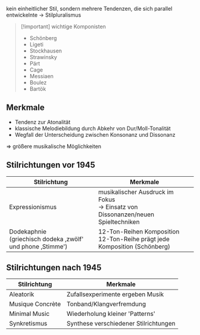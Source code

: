 kein einheitlicher Stil, sondern mehrere Tendenzen, die sich parallel entwickelnte
&rarr; Stilpluralismus

> [!important] wichtige Komponisten
> - Schönberg
> - Ligeti
> - Stockhausen
> - Strawinsky
> - Pärt
> - Cage
> - Messiaen
> - Boulez
> - Bartök

## Merkmale
- Tendenz zur Atonalität 
- klassische Melodiebildung durch Abkehr von Dur/Moll-Tonalität
- Wegfall der Unterscheidung zwischen Konsonanz und Dissonanz

$\Longrightarrow$ größere musikalische Möglichkeiten

## Stilrichtungen vor 1945


| Stilrichtung | Merkmale |
| --- | --- |
| Expressionismus | musikalischer Ausdruck im Fokus<br>&rarr; Einsatz von Dissonanzen/neuen Spieltechniken |
| Dodekaphnie<br>(griechisch dodeka ‚zwölf' und phone ‚Stimme') | 12-Ton-Reihen Komposition<br>12-Ton-Reihe prägt jede Komposition (Schönberg) |

## Stilrichtungen nach 1945

| Stilrichtung | Merkmale |
| --- | --- |
| Aleatorik | Zufallsexperimente ergeben Musik |
| Musique Concrète | Tonband/Klangverfremdung |
| Minimal Music | Wiederholung kleiner 'Patterns' |
| Synkretismus | Synthese verschiedener Stilrichtungen |